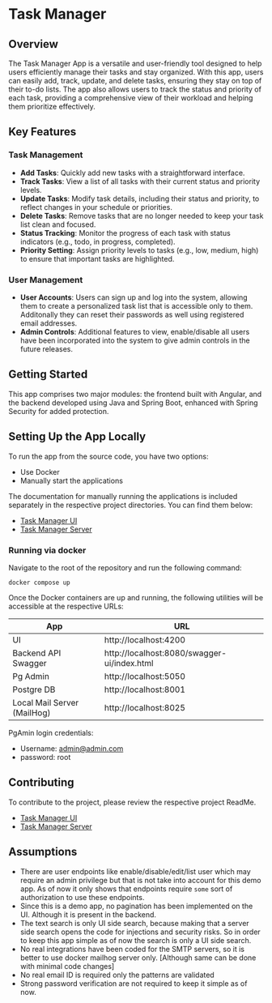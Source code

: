 
# Task Manager

## Overview
The Task Manager App is a versatile and user-friendly tool designed to help users efficiently manage their tasks and stay organized. With this app, users can easily add, track, update, and delete tasks, ensuring they stay on top of their to-do lists. The app also allows users to track the status and priority of each task, providing a comprehensive view of their workload and helping them prioritize effectively.

## Key Features

### Task Management
- **Add Tasks**: Quickly add new tasks with a straightforward interface.
- **Track Tasks**: View a list of all tasks with their current status and priority levels.
- **Update Tasks**: Modify task details, including their status and priority, to reflect changes in your schedule or priorities.
- **Delete Tasks**: Remove tasks that are no longer needed to keep your task list clean and focused.
- **Status Tracking**: Monitor the progress of each task with status indicators (e.g., todo, in progress, completed).
- **Priority Setting**: Assign priority levels to tasks (e.g., low, medium, high) to ensure that important tasks are highlighted.

### User Management
- **User Accounts**: Users can sign up and log into the system, allowing them to create a personalized task list that is accessible only to them. Additonally they can reset their passwords as well using registered email addresses.
- **Admin Controls**: Additional features to view, enable/disable all users have been incorporated into the system to give admin controls in the future releases.

## Getting Started

This app comprises two major modules: the frontend built with Angular, and the backend developed using Java and Spring Boot, enhanced with Spring Security for added protection.

## Setting Up the App Locally
To run the app from the source code, you have two options:
- Use Docker
- Manually start the applications

The documentation for manually running the applications is included separately in the respective project directories. You can find them below:
- [Task Manager UI](./task-manager-ui/README.md)
- [Task Manager Server](./task-manager/README.md)

### Running via docker
Navigate to the root of the repository and run the following command:
```
docker compose up
```

Once the Docker containers are up and running, the following utilities will be accessible at the respective URLs:


 App | URL 
 --- | ---
 UI | http://localhost:4200
 Backend API Swagger | http://localhost:8080/swagger-ui/index.html
 Pg Admin | http://localhost:5050 
 Postgre DB | http://localhost:8001
 Local Mail Server (MailHog) | http://localhost:8025

PgAmin login credentials:
- Username: admin@admin.com
- password: root

## Contributing
To contribute to the project, please review the respective project ReadMe.
- [Task Manager UI](./task-manager-ui/README.md)
- [Task Manager Server](./task-manager/README.md)

## Assumptions
- There are user endpoints like enable/disable/edit/list user which may require an admin privilege but that is not take into account for this demo app. As of now it only shows that endpoints require `some` sort of authorization to use these endpoints.
- Since this is a demo app, no pagination has been implemented on the UI. Although it is present in the backend.
- The text search is only UI side search, because making that a server side search opens the code for injections and security risks. So in order to keep this app simple as of now the search is only a UI side search.
- No real integrations have been coded for the SMTP servers, so it is better to use docker mailhog server only. [Although same can be done with minimal code changes]
- No real email ID is required only the patterns are validated
- Strong password verification are not required to keep it simple as of now.